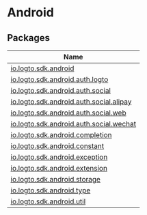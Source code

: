 # Android


## Packages

| Name |
|---|
| [io.logto.sdk.android](io.logto.sdk.android/index.md) |
| [io.logto.sdk.android.auth.logto](io.logto.sdk.android.auth.logto/index.md) |
| [io.logto.sdk.android.auth.social](io.logto.sdk.android.auth.social/index.md) |
| [io.logto.sdk.android.auth.social.alipay](io.logto.sdk.android.auth.social.alipay/index.md) |
| [io.logto.sdk.android.auth.social.web](io.logto.sdk.android.auth.social.web/index.md) |
| [io.logto.sdk.android.auth.social.wechat](io.logto.sdk.android.auth.social.wechat/index.md) |
| [io.logto.sdk.android.completion](io.logto.sdk.android.completion/index.md) |
| [io.logto.sdk.android.constant](io.logto.sdk.android.constant/index.md) |
| [io.logto.sdk.android.exception](io.logto.sdk.android.exception/index.md) |
| [io.logto.sdk.android.extension](io.logto.sdk.android.extension/index.md) |
| [io.logto.sdk.android.storage](io.logto.sdk.android.storage/index.md) |
| [io.logto.sdk.android.type](io.logto.sdk.android.type/index.md) |
| [io.logto.sdk.android.util](io.logto.sdk.android.util/index.md) |
